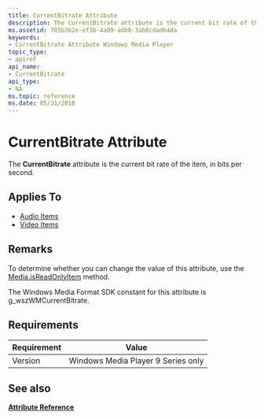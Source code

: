 ```yaml
---
title: CurrentBitrate Attribute
description: The CurrentBitrate attribute is the current bit rate of the item, in bits per second.
ms.assetid: 785b362e-ef3b-4a09-adb0-3ab6cdadb4da
keywords:
- CurrentBitrate Attribute Windows Media Player
topic_type:
- apiref
api_name:
- CurrentBitrate
api_type:
- NA
ms.topic: reference
ms.date: 05/31/2018
---
```


# CurrentBitrate Attribute

The **CurrentBitrate** attribute is the current bit rate of the item, in bits per second.

## Applies To

-   [Audio Items](audio-item-attributes.md)
-   [Video Items](video-item-attributes.md)

## Remarks

To determine whether you can change the value of this attribute, use the [Media.isReadOnlyItem](media-isreadonlyitem.md) method.

The Windows Media Format SDK constant for this attribute is g\_wszWMCurrentBitrate.

## Requirements



| Requirement | Value |
|--------------------|-----------------------------------------------|
| Version<br/> | Windows Media Player 9 Series only<br/> |



## See also

<dl> <dt>

[**Attribute Reference**](attribute-reference.md)
</dt> </dl>

 

 





